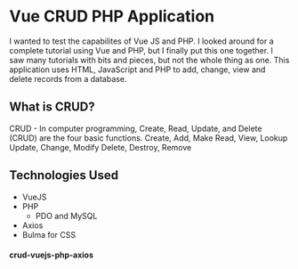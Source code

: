 # Vue CRUD PHP Application

I wanted to test the capabilites of Vue JS and PHP. I looked around for a complete tutorial using Vue and PHP, but I finally put this one together. I saw many tutorials with bits and pieces, but not the whole thing as one. This application uses HTML, JavaScript and PHP to add, change, view and delete records from a database.

## What is CRUD?

CRUD - In computer programming, Create, Read, Update, and Delete (CRUD) are the four basic functions. 
Create, Add, Make
Read, View, Lookup
Update, Change, Modify
Delete, Destroy, Remove

## Technologies Used
* VueJS
* PHP
	* PDO and MySQL
* Axios
* Bulma for CSS

#### crud-vuejs-php-axios